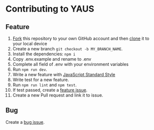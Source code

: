 # Contributing to YAUS

## Feature

1. [Fork](https://help.github.com/articles/fork-a-repo/) this repository to your own GitHub account and then [clone](https://help.github.com/articles/.cloning-a-repository/) it to your local device
2. Create a new branch `git checkout -b MY_BRANCH_NAME`.
3. Install the dependencies: `npm i`
4. Copy .env.example and rename to .env
5. Complete all field of .env with your environment variables
6. Run `npm run dev`.
7. Write a new feature with [JavaScript Standard Style](https://standardjs.com/rules.html)
8. Write test for a new feature.
9. Run `npm run lint` and `npm test`.
10. If test passed, create a [feature issue](https://github.com/YAUS-Platzi-Master/backend-node/issues/new).
11. Create a new Pull request and link it to issue.

## Bug

Create a [bug issue](https://github.com/YAUS-Platzi-Master/backend-node/issues/new).
